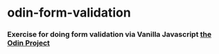 # odin-form-validation
### Exercise for doing form validation via Vanilla Javascript [the Odin Project](https://www.theodinproject.com/lessons/node-path-javascript-library)